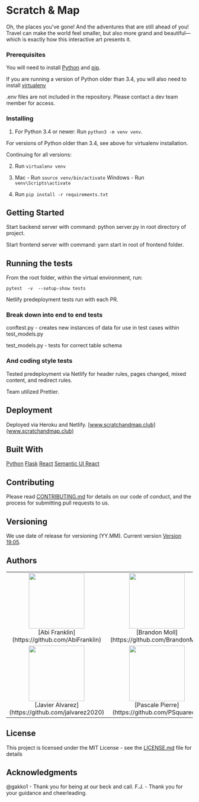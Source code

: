 # Scratch & Map

Oh, the places you've gone! And the adventures that are still ahead of you! Travel can make the world feel smaller, but also more grand and beautiful—which is exactly how this interactive art presents it.

### Prerequisites

You will need to install [Python](wwww.python.org) and [pip](https://pip.pypa.io/en/stable/installing/).

If you are running a version of Python older than 3.4, you will also need to install [virtualenv](https://virtualenv.pypa.io/en/latest/installation/)

.env files are not included in the repository. Please contact a dev team member for access.

### Installing

1. For Python 3.4 or newer:
   Run ```python3 -m venv venv```.

For versions of Python older than 3.4, see above for virtualenv installation.

Continuing for all versions:

2. Run ```virtualenv venv```

3. Mac - Run ```source venv/bin/activate```
   Windows - Run ```venv\Scripts\activate```

4. Run ```pip install -r requirements.txt```


## Getting Started

Start backend server with command: python server.py in root directory of project.

Start frontend server with command: yarn start in root of frontend folder.

## Running the tests

From the root folder, within the virtual environment, run:
```
pytest  -v  --setup-show tests
```

Netlify predeployment tests run with each PR.

### Break down into end to end tests

conftest.py - creates new instances of data for use in test cases within test_models.py

test_models.py - tests for correct table schema

### And coding style tests

Tested predeployment via Netlify for header rules, pages changed, mixed content, and redirect rules.

Team utilized Prettier.

## Deployment

Deployed via Heroku and Netlify. [www.scratchandmap.club](www.scratchandmap.club)

## Built With

[Python](www.python.org)
[Flask](http://flask.pocoo.org/)
[React](www.reactjs.org)
[Semantic UI React](https://react.semantic-ui.com/)

## Contributing

Please read [CONTRIBUTING.md](https://gist.github.com/PurpleBooth/b24679402957c63ec426) for details on our code of conduct, and the process for submitting pull requests to us.

## Versioning

We use date of release for versioning (YY.MM). Current version [Version 19.05](https://github.com/Lambda-School-Labs/labspt2-scratch-and-map). 

## Authors
<table style="border-collapse: collapse;"><tr style="border: none;"><td style="border: none;">
<center><img src="https://github.com/Lambda-School-Labs/labspt2-scratch-and-map/blob/master/scratch-and-map-front-end/src/img/abi.png?raw=true" width="150"/><br> [Abi Franklin](https://github.com/AbiFranklin)</center>
</td><td style="border: none;">
<center><img src="https://github.com/Lambda-School-Labs/labspt2-scratch-and-map/blob/master/scratch-and-map-front-end/src/img/brandon.png?raw=true" width="150"/><br> [Brandon Moll](https://github.com/BrandonMoll)</center>
</td><td style="border: none;">
<center><img src="https://github.com/Lambda-School-Labs/labspt2-scratch-and-map/blob/master/scratch-and-map-front-end/src/img/courtney.png?raw=true" width="150"/><br> [Courtney Buratto](https://github.com/cocoitali)</center>
</td></tr><tr style="border: none;"><td style="border: none;">
<center><img src="https://github.com/Lambda-School-Labs/labspt2-scratch-and-map/blob/master/scratch-and-map-front-end/src/img/javier.png?raw=true" width="150"/><br>  [Javier Alvarez](https://github.com/jalvarez2020)</center>
</td><td style="border: none;">
<center><img src="https://github.com/Lambda-School-Labs/labspt2-scratch-and-map/blob/master/scratch-and-map-front-end/src/img/pascale.png?raw=true" width="150"/> <br> [Pascale Pierre](https://github.com/PSquared0)</center>
</td><td style="border: none;">
<center><img src="https://github.com/Lambda-School-Labs/labspt2-scratch-and-map/blob/master/scratch-and-map-front-end/src/img/ryan.png?raw=true" width="150"/> <br>[Ryan Matthews](https://github.com/ryntak94)</center></td></tr></table>

## License

This project is licensed under the MIT License - see the [LICENSE.md](LICENSE.md) file for details

## Acknowledgments

@gakko1 - Thank you for being at our beck and call.
F.J. - Thank you for your guidance and cheerleading.

